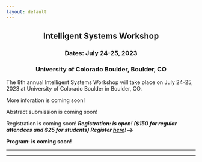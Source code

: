 ```yaml
---
layout: default
---
```


<h2 align="center">Intelligent Systems Workshop</h2>
<h3 align="center">Dates: July 24-25, 2023</h3>
<h3 align="center">University of Colorado Boulder, Boulder, CO</h3>

The 8th annual Intelligent Systems Workshop will take place on July 24-25, 2023 at University of Colorado Boulder in Boulder, CO.

More inforation is coming soon!
<!--Join us for two days of technical sessions covering a wide range of topics in autonomy and human-machine teaming. (Please note that this workshop will be an in-person only event.)-->

<!--((from 2022IS:)) Confirmed keynote speakers include Rob Ambrose (retired from 20 years of work at NASA JSC on autonomy/robotics, now Director for Space and Robotics Initiatives at TAMU/TEES) and Marc Steinberg (ONR Autonomy PM).-->

Abstract submission is coming soon! <!--<i><b>Abstract submission is open now through ?? ??, 2023 for the student poster and lightning talk competitions at the IS workshop!</b> See the [student competitions](/IS_Workshop_2023/student_competitions.html) page for more details.</i>-->

Registration is coming soon! <i><b>Registration: is open! ($150 for regular attendees and $25 for students) Register <a href="">here</a>!</i>-->

Program: is coming soon! <!--is now available <a href="">here</a>!-->
<!--
Site structure:  
-- <a href="{{ '/IS_Workshop_2023/program.html' | absolute_url }}">Program</a><br>
-- <a href="{{ '/IS_Workshop_2023/venue.html' | absolute_url }}">Venue</a><br>
-- <a href="{{ '/IS_Workshop_2023/accommodation.html' | absolute_url }}">Accommodation</a><br>
-- <a href="{{ '/IS_Workshop_2023/tours.html' | absolute_url }}">Tours</a><br>
-- <a href="{{ '/IS_Workshop_2023/student_competitions.html' | absolute_url }}">Student competitions</a><br>
-- <a href="{{ '/IS_Workshop_2023/open_mic_session.html' | absolute_url }}">Open mic session</a><br>
-- <a href="{{ '/IS_Workshop_2023/about.html' | absolute_url }}">About</a><br>
-->
* * *
* * *

<!-- --end-of-page-- -->
